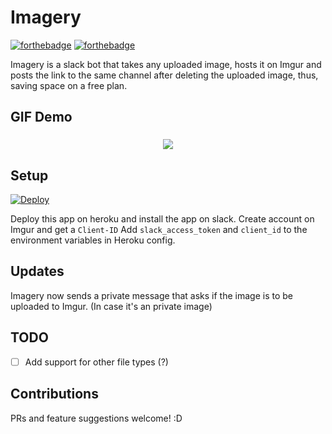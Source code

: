 # Imagery

[![forthebadge](https://forthebadge.com/images/badges/made-with-python.svg)](https://forthebadge.com) [![forthebadge](https://forthebadge.com/images/badges/built-with-love.svg)](https://forthebadge.com)

Imagery is a slack bot that takes any uploaded image, hosts it on Imgur and posts the link to the same channel after deleting the uploaded image, thus, saving space on a free plan.

## GIF Demo

<h3 align="center"><img src="demo.gif"></h3>

## Setup

[![Deploy](https://www.herokucdn.com/deploy/button.svg)](https://heroku.com/deploy)

Deploy this app on heroku and install the app on slack. Create account on Imgur and get a `Client-ID`
Add `slack_access_token` and `client_id` to the environment variables in Heroku config.

## Updates

Imagery now sends a private message that asks if the image is to be uploaded to Imgur. (In case it's an private image)

## TODO
- [ ] Add support for other file types (?)

## Contributions

PRs and feature suggestions welcome! :D 




